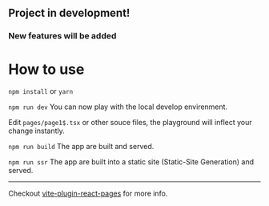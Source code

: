 ## Project in development! 
### New features will be added


# How to use

`npm install` or `yarn`

`npm run dev` You can now play with the local develop envirenment.

Edit `pages/page1$.tsx` or other souce files, the playground will inflect your change instantly.

`npm run build` The app are built and served.

`npm run ssr` The app are built into a static site (Static-Site Generation) and served.

---

Checkout [vite-plugin-react-pages](https://github.com/vitejs/vite-plugin-react-pages) for more info.
